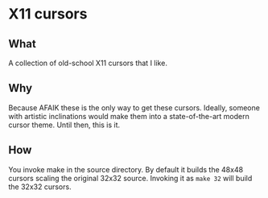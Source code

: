 X11 cursors
===========

What
----

A collection of old-school X11 cursors that I like.

Why
---

Because AFAIK these is the only way to get these cursors. Ideally, someone with artistic inclinations would make them into a state-of-the-art modern cursor theme. Until then, this is it.

How
---

You invoke make in the source directory. By default it builds the 48x48 cursors scaling the original 32x32 source. Invoking it as `make 32` will build the 32x32 cursors.
